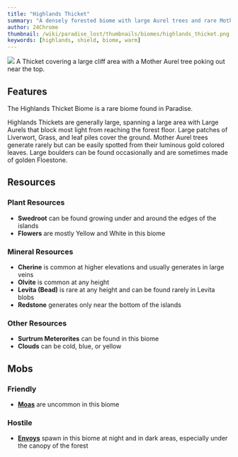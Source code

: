```yaml
---
title: "Highlands Thicket"
summary: "A densely forested biome with large Aurel trees and rare Mother Aurel trees"
author: 24Chrome
thumbnail: /wiki/paradise_lost/thumbnails/biomes/highlands_thicket.png
keywords: [highlands, shield, biome, warm]
---
```


<img src="/wiki/paradise_lost/biomes/highlands_thicket.png">
A Thicket covering a large cliff area with a Mother Aurel tree poking out near the top.

## Features
The Highlands Thicket Biome is a rare biome found in Paradise. 

Highlands Thickets are generally large, spanning a large area with Large Aurels that block most light from reaching the forest floor. Large patches of Liverwort, Grass, and leaf piles cover the ground. Mother Aurel trees generate rarely but can be easily spotted from their luminous gold colored leaves.
Large boulders can be found occasionally and are sometimes made of golden Floestone.


## Resources

### Plant Resources
* **Swedroot** can be found growing under and around the edges of the islands
* **Flowers** are mostly Yellow and White in this biome

### Mineral Resources
* **Cherine** is common at higher elevations and usually generates in large veins
* **Olvite** is common at any height
* **Levita (Bead)** is rare at any height and can be found rarely in Levita blobs
* **Redstone** generates only near the bottom of the islands

### Other Resources
* **Surtrum Meterorites** can be found in this biome
* **Clouds** can be cold, blue, or yellow

## Mobs

### Friendly
* **[Moas](/wiki/paradise-lost/mobs/moa/)** are uncommon in this biome


### Hostile
* **[Envoys](/wiki/paradise-lost/mobs/envoy/)** spawn in this biome at night and in dark areas, especially under the canopy of the forest


